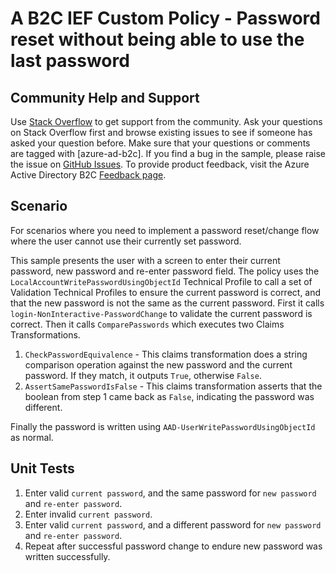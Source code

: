 # A B2C IEF Custom Policy - Password reset without being able to use the last password

## Community Help and Support
Use [Stack Overflow](https://stackoverflow.com/questions/tagged/azure-ad-b2c) to get support from the community. Ask your questions on Stack Overflow first and browse existing issues to see if someone has asked your question before. Make sure that your questions or comments are tagged with [azure-ad-b2c].
If you find a bug in the sample, please raise the issue on [GitHub Issues](https://github.com/azure-ad-b2c/samples/issues).
To provide product feedback, visit the Azure Active Directory B2C [Feedback page](https://feedback.azure.com/forums/169401-azure-active-directory?category_id=160596).

## Scenario
For scenarios where you need to implement a password reset/change flow where the user cannot use their currently set password.

This sample presents the user with a screen to enter their current password, new password and re-enter password field.
The policy uses the `LocalAccountWritePasswordUsingObjectId` Technical Profile to call a set of Validation Technical Profiles to ensure the current password is correct, and that the new password is not the same as the current password.
First it calls `login-NonInteractive-PasswordChange` to validate the current password is correct.
Then it calls `ComparePasswords` which executes two Claims Transformations.
1. `CheckPasswordEquivalence` - This claims transformation does a string comparison operation against the new password and the current password. If they match, it outputs `True`, otherwise `False`.
2. `AssertSamePasswordIsFalse` - This claims transformation asserts that the boolean from step 1 came back as `False`, indicating the password was different.

Finally the password is written using `AAD-UserWritePasswordUsingObjectId` as normal.

## Unit Tests
1. Enter valid `current password`, and the same password for `new password` and `re-enter password`.
2. Enter invalid `current password`.
3. Enter valid `current password`, and a different password for `new password` and `re-enter password`.
4. Repeat after successful password change to endure new password was written successfully.